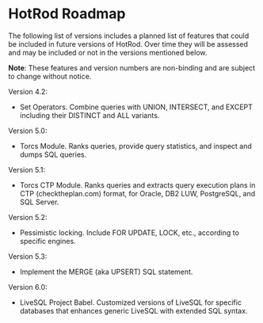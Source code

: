 # HotRod Roadmap

The following list of versions includes a planned list of features that could be included in future versions of HotRod. Over time 
they will be assessed and may be included or not in the versions mentioned below.

**Note**: These features and version numbers are non-binding and are subject to change without notice.

Version 4.2:

- Set Operators. Combine queries with UNION, INTERSECT, and EXCEPT including their DISTINCT and ALL variants.

Version 5.0:

- Torcs Module. Ranks queries, provide query statistics, and inspect and dumps SQL queries.

Version 5.1:

- Torcs CTP Module. Ranks queries and extracts query execution plans in CTP (checktheplan.com) format, for Oracle, DB2 LUW, PostgreSQL, and SQL Server.

Version 5.2:

- Pessimistic locking. Include FOR UPDATE, LOCK, etc., according to specific engines.

Version 5.3:

- Implement the MERGE (aka UPSERT) SQL statement.

Version 6.0:

- LiveSQL Project Babel. Customized versions of LiveSQL for specific databases that enhances generic LiveSQL with extended SQL syntax.

